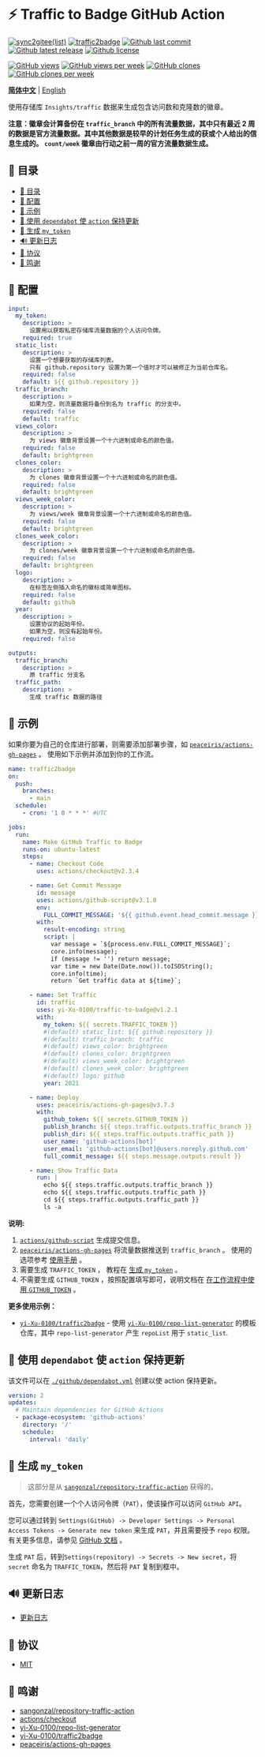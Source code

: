 # ⚡️ Traffic to Badge GitHub Action

[![sync2gitee(list)](<https://github.com/yi-Xu-0100/hub-mirror/workflows/sync2gitee(list)/badge.svg>)](https://github.com/yi-Xu-0100/hub-mirror)
[![traffic2badge](https://github.com/yi-Xu-0100/traffic-to-badge/workflows/traffic2badge/badge.svg)](https://github.com/yi-Xu-0100/traffic-to-badge/actions?query=workflow%3Atraffic2badge)
[![Github last commit](https://img.shields.io/github/last-commit/yi-Xu-0100/traffic-to-badge)](https://github.com/yi-Xu-0100/traffic-to-badge)
[![Github latest release](https://img.shields.io/github/v/release/yi-Xu-0100/traffic-to-badge)](https://github.com/yi-Xu-0100/traffic-to-badge/releases)
[![Github license](https://img.shields.io/github/license/yi-Xu-0100/traffic-to-badge)](./LICENSE)

[![GitHub views](https://raw.githubusercontent.com/yi-Xu-0100/traffic-to-badge/traffic/traffic-traffic-to-badge/views.svg)](https://github.com/yi-Xu-0100/traffic-to-badge#README_CN)
[![GitHub views per week](https://raw.githubusercontent.com/yi-Xu-0100/traffic-to-badge/traffic/traffic-traffic-to-badge/views_per_week.svg)](https://github.com/yi-Xu-0100/traffic-to-badge#README_CN)
[![GitHub clones](https://raw.githubusercontent.com/yi-Xu-0100/traffic-to-badge/traffic/traffic-traffic-to-badge/clones.svg)](https://github.com/yi-Xu-0100/traffic-to-badge#README_CN)
[![GitHub clones per week](https://raw.githubusercontent.com/yi-Xu-0100/traffic-to-badge/traffic/traffic-traffic-to-badge/clones_per_week.svg)](https://github.com/yi-Xu-0100/traffic-to-badge#README_CN)

[**简体中文**](./README_CN.md) | [English](.README.md)

使用存储库 `Insights/traffic` 数据来生成包含访问数和克隆数的徽章。

**注意：徽章会计算备份在 `traffic_branch` 中的所有流量数据，其中只有最近 2 周的数据是官方流量数据。其中其他数据是较早的计划任务生成的获或个人给出的信息生成的。 `count/week` 徽章由行动之前一周的官方流量数据生成。**

## 🎨 目录

- [🎨 目录](#-目录)
- [🚀 配置](#-配置)
- [📝 示例](#-示例)
- [📝 使用 `dependabot` 使 `action` 保持更新](#-使用-dependabot-使-action-保持更新)
- [🙈 生成 `my_token`](#-生成-my_token)
- [🔊 更新日志](#-更新日志)
- [📄 协议](#-协议)
- [🎉 鸣谢](#-鸣谢)

## 🚀 配置

```yaml
input:
  my_token:
    description: >
      设置用以获取私密存储库流量数据的个人访问令牌。
    required: true
  static_list:
    description: >
      设置一个想要获取的存储库列表。
      只有 github.repository 设置为第一个值时才可以被修正为当前仓库名。
    required: false
    default: ${{ github.repository }}
  traffic_branch:
    description: >
      如果为空，则流量数据将备份到名为 traffic 的分支中。
    required: false
    default: traffic
  views_color:
    description: >
      为 views 徽章背景设置一个十六进制或命名的颜色值。
    required: false
    default: brightgreen
  clones_color:
    description: >
      为 clones 徽章背景设置一个十六进制或命名的颜色值。
    required: false
    default: brightgreen
  views_week_color:
    description: >
      为 views/week 徽章背景设置一个十六进制或命名的颜色值。
    required: false
    default: brightgreen
  clones_week_color:
    description: >
      为 clones/week 徽章背景设置一个十六进制或命名的颜色值。
    required: false
    default: brightgreen
  logo:
    description: >
      在标签左侧插入命名的徽标或简单图标。
    required: false
    default: github
  year:
    description: >
      设置协议的起始年份。
      如果为空，则没有起始年份。
    required: false

outputs:
  traffic_branch:
    description: >
      原 traffic 分支名
  traffic_path:
    description: >
      生成 traffic 数据的路径
```

## 📝 示例

如果你要为自己的仓库进行部署，则需要添加部署步骤，如 [`peaceiris/actions-gh-pages`](https://github.com/marketplace/actions/github-pages-action) 。 使用如下示例并添加到你的工作流。

```yaml
name: traffic2badge
on:
  push:
    branches:
      - main
  schedule:
    - cron: '1 0 * * *' #UTC

jobs:
  run:
    name: Make GitHub Traffic to Badge
    runs-on: ubuntu-latest
    steps:
      - name: Checkout Code
        uses: actions/checkout@v2.3.4

      - name: Get Commit Message
        id: message
        uses: actions/github-script@v3.1.0
        env:
          FULL_COMMIT_MESSAGE: '${{ github.event.head_commit.message }}'
        with:
          result-encoding: string
          script: |
            var message = `${process.env.FULL_COMMIT_MESSAGE}`;
            core.info(message);
            if (message != '') return message;
            var time = new Date(Date.now()).toISOString();
            core.info(time);
            return `Get traffic data at ${time}`;

      - name: Set Traffic
        id: traffic
        uses: yi-Xu-0100/traffic-to-badge@v1.2.1
        with:
          my_token: ${{ secrets.TRAFFIC_TOKEN }}
          #(default) static_list: ${{ github.repository }}
          #(default) traffic_branch: traffic
          #(default) views_color: brightgreen
          #(default) clones_color: brightgreen
          #(default) views_week_color: brightgreen
          #(default) clones_week_color: brightgreen
          #(default) logo: github
          year: 2021

      - name: Deploy
        uses: peaceiris/actions-gh-pages@v3.7.3
        with:
          github_token: ${{ secrets.GITHUB_TOKEN }}
          publish_branch: ${{ steps.traffic.outputs.traffic_branch }}
          publish_dir: ${{ steps.traffic.outputs.traffic_path }}
          user_name: 'github-actions[bot]'
          user_email: 'github-actions[bot]@users.noreply.github.com'
          full_commit_message: ${{ steps.message.outputs.result }}

      - name: Show Traffic Data
        run: |
          echo ${{ steps.traffic.outputs.traffic_branch }}
          echo ${{ steps.traffic.outputs.traffic_path }}
          cd ${{ steps.traffic.outputs.traffic_path }}
          ls -a
```

**说明:**

1. [`actions/github-script`](https://github.com/marketplace/actions/github-script) 生成提交信息。
2. [`peaceiris/actions-gh-pages`](https://github.com/marketplace/actions/github-pages-action) 将流量数据推送到 `traffic_branch` 。 使用的选项参考 [使用手册](https://github.com/marketplace/actions/github-pages-action#table-of-contents) 。
3. 需要生成 `TRAFFIC_TOKEN` ， 教程在 [生成 `my_token`](#-生成-my_token) 。
4. 不需要生成 `GITHUB_TOKEN` ，按照配置填写即可，说明文档在 [在工作流程中使用 `GITHUB_TOKEN`](https://docs.github.com/cn/free-pro-team@latest/actions/reference/authentication-in-a-workflow#在工作流程中使用-github_token) 。

**更多使用示例：**

- [`yi-Xu-0100/traffic2badge`](https://github.com/yi-Xu-0100/traffic2badge) - 使用 [`yi-Xu-0100/repo-list-generator`](https://github.com/marketplace/actions/repo-list-generator) 的模板仓库，其中 `repo-list-generator` 产生 `repoList` 用于 `static_list`.

## 📝 使用 `dependabot` 使 `action` 保持更新

该文件可以在 [`./github/dependabot.yml`](./.github/dependabot.yml) 创建以使 action 保持更新。

```yaml
version: 2
updates:
  # Maintain dependencies for GitHub Actions
  - package-ecosystem: 'github-actions'
    directory: '/'
    schedule:
      interval: 'daily'
```

## 🙈 生成 `my_token`

> 这部分是从 [`sangonzal/repository-traffic-action`](https://github.com/sangonzal/repository-traffic-action) 获得的。

首先，您需要创建一个个人访问令牌（`PAT`），使该操作可以访问 `GitHub API`。

您可以通过转到 `Settings(GitHub) -> Developer Settings -> Personal Access Tokens -> Generate new token` 来生成 `PAT`，并且需要授予 `repo` 权限。 有关更多信息，请参见 [GitHub 文档](https://docs.github.com/cn/free-pro-team@latest/github/authenticating-to-github/creating-a-personal-access-token) 。

生成 `PAT` 后，转到`Settings(repository) -> Secrets -> New secret`，将 `secret` 命名为 `TRAFFIC_TOKEN`，然后将 `PAT` 复制到框中。

## 🔊 更新日志

- [更新日志](./CHANGELOG_CN.md)

## 📄 协议

- [MIT](./LICENSE)

## 🎉 鸣谢

- [sangonzal/repository-traffic-action](https://github.com/sangonzal/repository-traffic-action)
- [actions/checkout](https://github.com/actions/checkout)
- [yi-Xu-0100/repo-list-generator](https://github.com/yi-Xu-0100/repo-list-generator)
- [yi-Xu-0100/traffic2badge](https://github.com/yi-Xu-0100/traffic2badge)
- [peaceiris/actions-gh-pages](https://github.com/peaceiris/actions-gh-pages)
